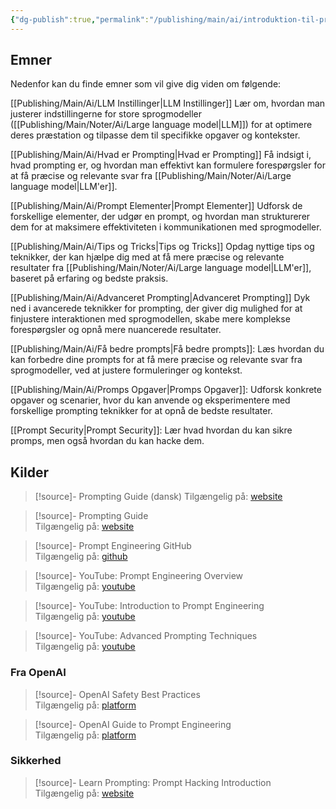 ```yaml
---
{"dg-publish":true,"permalink":"/publishing/main/ai/introduktion-til-prompt-engineering/","dgHomeLink":"false","dgShowBacklinks":"false","dgShowFileTree":"false","dgEnableSearch":"false","created":"2024-12-02T09:20:43.507+01:00"}
---
```


## Emner
Nedenfor kan du finde emner som vil give dig viden om følgende:

[[Publishing/Main/Ai/LLM Instillinger\|LLM Instillinger]]
Lær om, hvordan man justerer indstillingerne for store sprogmodeller ([[Publishing/Main/Noter/Ai/Large language model\|LLM]]) for at optimere deres præstation og tilpasse dem til specifikke opgaver og kontekster.

[[Publishing/Main/Ai/Hvad er Prompting\|Hvad er Prompting]]
Få indsigt i, hvad prompting er, og hvordan man effektivt kan formulere forespørgsler for at få præcise og relevante svar fra [[Publishing/Main/Noter/Ai/Large language model\|LLM'er]].

[[Publishing/Main/Ai/Prompt Elementer\|Prompt Elementer]]
Udforsk de forskellige elementer, der udgør en prompt, og hvordan man strukturerer dem for at maksimere effektiviteten i kommunikationen med sprogmodeller.

[[Publishing/Main/Ai/Tips og Tricks\|Tips og Tricks]]
Opdag nyttige tips og teknikker, der kan hjælpe dig med at få mere præcise og relevante resultater fra [[Publishing/Main/Noter/Ai/Large language model\|LLM'er]], baseret på erfaring og bedste praksis.

[[Publishing/Main/Ai/Advanceret Prompting\|Advanceret Prompting]]
Dyk ned i avancerede teknikker for prompting, der giver dig mulighed for at finjustere interaktionen med sprogmodellen, skabe mere komplekse forespørgsler og opnå mere nuancerede resultater.

[[Publishing/Main/Ai/Få bedre prompts\|Få bedre prompts]]: Læs hvordan du kan forbedre dine prompts for at få mere præcise og relevante svar fra sprogmodeller, ved at justere formuleringer og kontekst.

[[Publishing/Main/Ai/Promps Opgaver\|Promps Opgaver]]: Udforsk konkrete opgaver og scenarier, hvor du kan anvende og eksperimentere med forskellige prompting teknikker for at opnå de bedste resultater.

[[Prompt Security\|Prompt Security]]: Lær hvad hvordan du kan sikre promps, men også hvordan du kan hacke dem.

## Kilder
>[!source]- Prompting Guide (dansk) 
> Tilgængelig på: [website](https://www.syv.ai/prompting-guide)

> [!source]- Prompting Guide  
> Tilgængelig på: [website](https://www.promptingguide.ai/)

> [!source]- Prompt Engineering GitHub  
> Tilgængelig på: [github](https://github.com/brexhq/prompt-engineering?tab=readme-ov-file#markdown-tables)

> [!source]- YouTube: Prompt Engineering Overview  
> Tilgængelig på: [youtube](https://www.youtube.com/watch?v=1c9iyoVIwDs)

> [!source]- YouTube: Introduction to Prompt Engineering  
> Tilgængelig på: [youtube](https://www.youtube.com/watch?v=_ZvnD73m40o)

> [!source]- YouTube: Advanced Prompting Techniques  
> Tilgængelig på: [youtube](https://www.youtube.com/watch?v=T9aRN5JkmL8)

### Fra OpenAI

> [!source]- OpenAI Safety Best Practices  
> Tilgængelig på: [platform](https://platform.openai.com/docs/guides/safety-best-practices)

> [!source]- OpenAI Guide to Prompt Engineering  
> Tilgængelig på: [platform](https://platform.openai.com/docs/guides/prompt-engineering)

### Sikkerhed

> [!source]- Learn Prompting: Prompt Hacking Introduction  
> Tilgængelig på: [website](https://learnprompting.org/docs/prompt_hacking/introduction)
